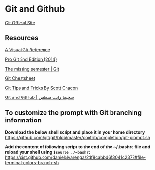 # Git and Github

[Git Official Site](https://www.git-scm.com/)

## Resources
[A Visual Git Reference](https://marklodato.github.io/visual-git-guide/index-en.html)

[Pro Git 2nd Edition (2014)](https://git-scm.com/book/en/v2)

[The missing semester | Git](https://missing.csail.mit.edu/2020/version-control/)

[Git Cheatsheet](https://cs.fyi/guide/git-cheatsheet)

[Git Tips and Tricks By Scott Chacon](https://blog.gitbutler.com/git-tips-and-tricks/)

[Git and GitHub | شخبط وانت متطمن](https://www.youtube.com/watch?v=Q6G-J54vgKc)

## To customize the prompt with Git branching information
**Download the below shell script and place it in your home directory**  
https://github.com/git/git/blob/master/contrib/completion/git-prompt.sh

**Add the content of following script to the end of the ~/.bashrc file and reload your shell using ``$source ./~bashrc``**  
https://gist.github.com/danielalvarenga/2df8cabbd6f3041c2378#file-terminal-colors-branch-sh


